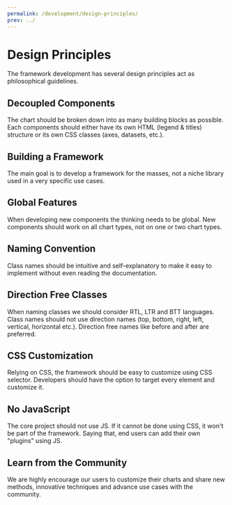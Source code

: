 ```yaml
---
permalink: /development/design-principles/
prev: ../
---
```


# Design Principles

The framework development has several design principles act as philosophical guidelines.

## Decoupled Components

The chart should be broken down into as many building blocks as possible. Each components should either have its own HTML (legend & titles) structure or its own CSS classes (axes, datasets, etc.).

## Building a Framework

The main goal is to develop a framework for the masses, not a niche library used in a very specific use cases.

## Global Features

When developing new components the thinking needs to be global. New components should work on all chart types, not on one or two chart types.

## Naming Convention

Class names should be intuitive and self-explanatory to make it easy to implement without even reading the documentation.

## Direction Free Classes

When naming classes we should consider RTL, LTR and BTT languages. Class names should not use direction names (top, bottom, right, left, vertical, horizontal etc.). Direction free names like before and after are preferred.

## CSS Customization

Relying on CSS, the framework should be easy to customize using CSS selector. Developers should have the option to target every element and customize it.

## No JavaScript

The core project should not use JS. If it cannot be done using CSS, it won't be part of the framework. Saying that, end users can add their own "plugins" using JS.

## Learn from the Community

We are highly encourage our users to customize their charts and share new methods, innovative techniques and advance use cases with the community.
